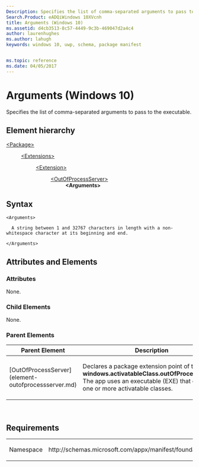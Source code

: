 ```yaml
---
Description: Specifies the list of comma-separated arguments to pass to the executable.
Search.Product: eADQiWindows 10XVcnh
title: Arguments (Windows 10)
ms.assetid: d4cb3513-8c57-4449-9c3b-469047d2a4c4
author: laurenhughes
ms.author: lahugh
keywords: windows 10, uwp, schema, package manifest


ms.topic: reference
ms.date: 04/05/2017
---
```


# Arguments (Windows 10)


Specifies the list of comma-separated arguments to pass to the executable.

## Element hierarchy

<dl>
<dt><a href="element-package.md">&lt;Package&gt;</a></dt>
<dd>
<dl>
<dt><a href="element-extensions.md">&lt;Extensions&gt;</a></dt>
<dd>
<dl>
<dt><a href="element-extension.md">&lt;Extension&gt;</a></dt>
<dd>
<dl>
<dt><a href="element-outofprocessserver.md">&lt;OutOfProcessServer&gt;</a></dt>
<dd><b>&lt;Arguments&gt;</b></dd>
</dl>
</dd>
</dl>
</dd>
</dl>
</dd>
</dl>

## Syntax

``` syntax
<Arguments>

  A string between 1 and 32767 characters in length with a non-whitespace character at its beginning and end.

</Arguments>
```

## Attributes and Elements


### Attributes

None.

### Child Elements

None.

### Parent Elements

<table>
<colgroup>
<col width="50%" />
<col width="50%" />
</colgroup>
<thead>
<tr class="header">
<th>Parent Element</th>
<th>Description</th>
</tr>
</thead>
<tbody>
<tr class="odd">
<td>[OutOfProcessServer](element-outofprocessserver.md)</td>
<td><p>Declares a package extension point of type <strong>windows.activatableClass.outOfProcessServer</strong>. The app uses an executable (EXE) that exposes one or more activatable classes.</p></td>
</tr>
</tbody>
</table>

 

## Requirements

<table>
<colgroup>
<col width="50%" />
<col width="50%" />
</colgroup>
<tbody>
<tr class="odd">
<td><p>Namespace</p></td>
<td><p>http://schemas.microsoft.com/appx/manifest/foundation/windows10</p></td>
</tr>
</tbody>
</table>

 

 



